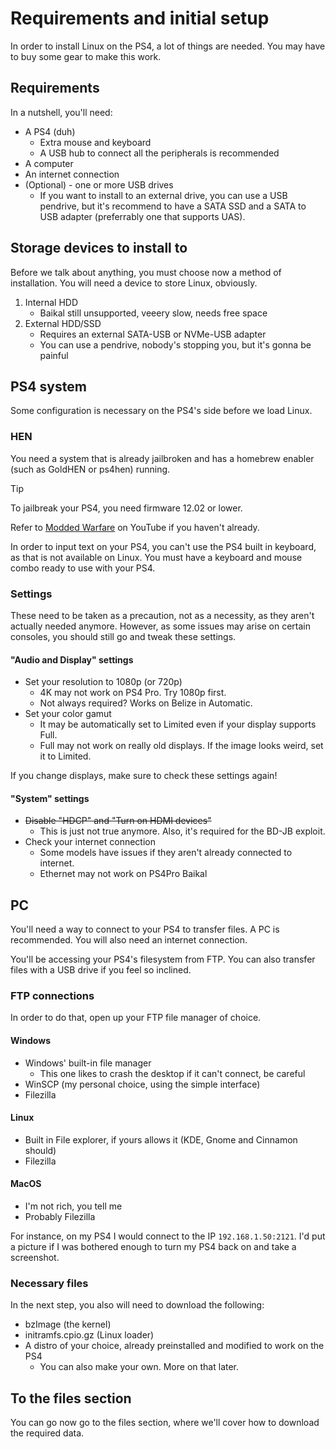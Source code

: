 # Requirements and initial setup
In order to install Linux on the PS4, a lot of things are needed. You may have to buy some gear to make this work.
## Requirements

In a nutshell, you'll need:
- A PS4 (duh)
	- Extra mouse and keyboard
	- A USB hub to connect all the peripherals is recommended
- A computer
- An internet connection
- (Optional) - one or more USB drives
	- If you want to install to an external drive, you can use a USB pendrive, but it's recommend to have a SATA SSD and a SATA to USB adapter (preferrably one that supports UAS).

## Storage devices to install to
Before we talk about anything, you must choose now a method of installation.
You will need a device to store Linux, obviously.
1. Internal HDD
	- Baikal still unsupported, veeery slow, needs free space
2. External HDD/SSD
	- Requires an external SATA-USB or NVMe-USB adapter
	- You can use a pendrive, nobody's stopping you, but it's gonna be painful

## PS4 system
Some configuration is necessary on the PS4's side before we load Linux.
### HEN
You need a system that is already jailbroken and has a homebrew enabler (such as GoldHEN or ps4hen) running.

> [!TIP]
> To jailbreak your PS4, you need firmware 12.02 or lower.
> 
> Refer to [Modded Warfare](https://www.youtube.com/@MODDEDWARFARE) on YouTube if you haven't already.

In order to input text on your PS4, you can't use the PS4 built in keyboard, as that is not available on Linux. You must have a keyboard and mouse combo ready to use with your PS4.
### Settings
These need to be taken as a precaution, not as a necessity, as they aren't actually needed anymore.
However, as some issues may arise on certain consoles, you should still go and tweak these settings.

#### "Audio and Display" settings
- Set your resolution to 1080p (or 720p)
	- 4K may not work on PS4 Pro. Try 1080p first.
	- Not always required? Works on Belize in Automatic.
- Set your color gamut
	- It may be automatically set to Limited even if your display supports Full.
	- Full may not work on really old displays. If the image looks weird, set it to Limited.

If you change displays, make sure to check these settings again!

#### "System" settings
- ~~Disable "HDCP" and "Turn on HDMI devices"~~
	- This is just not true anymore. Also, it's required for the BD-JB exploit.
- Check your internet connection
	- Some models have issues if they aren't already connected to internet.
	- Ethernet may not work on PS4Pro Baikal


## PC
You'll need a way to connect to your PS4 to transfer files. A PC is recommended. You will also need an internet connection.

You'll be accessing your PS4's filesystem from FTP. You can also transfer files with a USB drive if you feel so inclined.

### FTP connections
In order to do that, open up your FTP file manager of choice.

#### Windows
- Windows' built-in file manager
	- This one likes to crash the desktop if it can't connect, be careful
- WinSCP (my personal choice, using the simple interface)
- Filezilla

#### Linux
- Built in File explorer, if yours allows it (KDE, Gnome and Cinnamon should)
- Filezilla

#### MacOS
- I'm not rich, you tell me
- Probably Filezilla

For instance, on my PS4 I would connect to the IP `192.168.1.50:2121`. I'd put a picture if I was bothered enough to turn my PS4 back on and take a screenshot.

### Necessary files
In the next step, you also will need to download the following:
- bzImage (the kernel)
- initramfs.cpio.gz (Linux loader)
- A distro of your choice, already preinstalled and modified to work on the PS4
	- You can also make your own. More on that later.

## To the files section

You can go now go to the files section, where we'll cover how to download the required data.